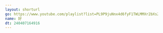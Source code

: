 ```yaml
---
layout: shorturl
go: https://www.youtube.com/playlist?list=PL9P9juNnx4d6fyF1TWLMMXr2bXs2xYMwh
name: 好
dt: 240407164916
---
```

